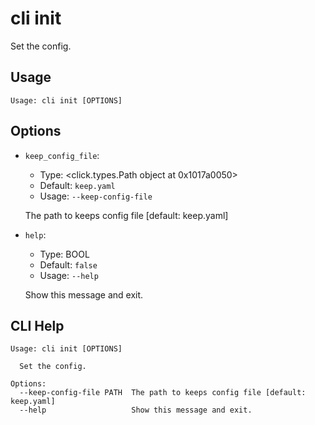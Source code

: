 
# cli init

Set the config.

## Usage

```
Usage: cli init [OPTIONS]
```

## Options
* `keep_config_file`:
  * Type: <click.types.Path object at 0x1017a0050>
  * Default: `keep.yaml`
  * Usage: `--keep-config-file`

  The path to keeps config file [default: keep.yaml]


* `help`:
  * Type: BOOL
  * Default: `false`
  * Usage: `--help`

  Show this message and exit.



## CLI Help

```
Usage: cli init [OPTIONS]

  Set the config.

Options:
  --keep-config-file PATH  The path to keeps config file [default: keep.yaml]
  --help                   Show this message and exit.
```
